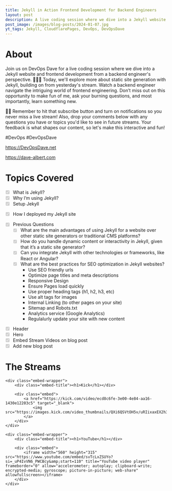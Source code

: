 ```yaml
---
title: Jekyll in Action Frontend Development for Backend Engineers
layout: post
description: A live coding session where we dive into a Jekyll website and frontend development from a backend engineer's perspective. 🚀👨‍💻 Today, we'll explore more about static site generation with Jekyll, building on from yesterday's stream. Watch a backend engineer navigate the intriguing world of frontend engineering. Don’t miss out on this opportunity to make fun of me, ask your burning questions, and most importantly, learn something new.
post_image: /images/blog-posts/2024-01-07.jpg
yt_tags: Jekyll, CloudflarePages, DevOps, DevOpsDave
---
```


<div class="content-wrapper">
    <h1>About</h1>
        <p class="top-margin-blog-post">
          Join us on DevOps Dave for a live coding session where we dive into a Jekyll website and frontend development from a backend engineer's perspective. 🚀👨‍💻 Today, we'll explore more about static site generation with Jekyll, building on from yesterday's stream. Watch a backend engineer navigate the intriguing world of frontend engineering. Don’t miss out on this opportunity to make fun of me, ask your burning questions, and most importantly, learn something new.
        </p>
        <p class="top-margin-blog-post">
          🔔💡 Remember to hit that subscribe button and turn on notifications so you never miss a live stream! Also, drop your comments below with any questions you have or topics you'd like to see in future streams. Your feedback is what shapes our content, so let's make this interactive and fun!
        </p>
        <p class="top-margin-blog-post">
          #DevOps #DevOpsDave
        </p>
        <p class="top-margin-blog-post">
          <a href="https://DevOpsDave.net">https://DevOpsDave.net</a>
        </p>
        <p class="top-margin-blog-post">
          <a href="https://dave-albert.com">https://dave-albert.com</a>
        </p>
</div>



<div class="content-wrapper">
    <h1>Topics Covered</h1>

<ul class="task-list">
  <li class="task-list-item"><input type="checkbox" class="task-list-item-checkbox" disabled="disabled" checked="checked">What is Jekyll?</li>
  <li class="task-list-item"><input type="checkbox" class="task-list-item-checkbox" disabled="disabled" checked="checked">Why I’m using Jekyll?</li>
  <li class="task-list-item"><input type="checkbox" class="task-list-item-checkbox" disabled="disabled" checked="checked">Setup Jekyll</li>
  <li class="task-list-item">
    <p><input type="checkbox" class="task-list-item-checkbox" disabled="disabled" checked="checked">How I deployed my Jekyll site</p>
  </li>
  <li class="task-list-item"><input type="checkbox" class="task-list-item-checkbox" disabled="disabled" checked="checked">Previous Questions
    <ul class="task-list">
      <li class="task-list-item"><input type="checkbox" class="task-list-item-checkbox" disabled="disabled" checked="checked">What are the main advantages of using Jekyll for a website over other static site generators or traditional CMS platforms?</li>
      <li class="task-list-item"><input type="checkbox" class="task-list-item-checkbox" disabled="disabled" checked="checked">How do you handle dynamic content or interactivity in Jekyll, given that it’s a static site generator?</li>
      <li class="task-list-item"><input type="checkbox" class="task-list-item-checkbox" disabled="disabled" checked="checked">Can you integrate Jekyll with other technologies or frameworks, like React or Angular?</li>
      <li class="task-list-item"><input type="checkbox" class="task-list-item-checkbox" disabled="disabled" checked="checked">What are the best practices for SEO optimization in Jekyll websites?
        <ul>
          <li>Use SEO friendly urls</li>
          <li>Optimize page titles and meta descriptions</li>
          <li>Responsive Design</li>
          <li>Ensure Pages load quickly</li>
          <li>Use proper heading tags (h1, h2, h3, etc)</li>
          <li>Use alt tags for images</li>
          <li>Internal Linking (to other pages on your site)</li>
          <li>Sitemap and Robots.txt</li>
          <li>Analytics service (Google Analytics)</li>
          <li>Regulalurly update your site with new content</li>
        </ul>
      </li>
    </ul>
  </li>
</ul>

<ul class="task-list">
  <li class="task-list-item"><input type="checkbox" class="task-list-item-checkbox" disabled="disabled" checked="checked">Header</li>
  <li class="task-list-item"><input type="checkbox" class="task-list-item-checkbox" disabled="disabled" checked="checked">Hero</li>
  <li class="task-list-item"><input type="checkbox" class="task-list-item-checkbox" disabled="disabled" checked="checked">Embed Stream Videos on blog post</li>
  <li class="task-list-item"><input type="checkbox" class="task-list-item-checkbox" disabled="disabled" checked="checked">Add new blog post</li>
</ul>
</div>



<div class="content-wrapper">
    <h1>The Streams</h1>

    <div class="embed-wrapper">
        <div class="embed-title"><h1>Kick</h1></div>

        <div class="embed">
            <a href="https://kick.com/video/ecd8c6fe-3e00-4e84-aa16-1430e12203c5" target="_blank">
                <img src="https://images.kick.com/video_thumbnails/QXi6QSVtOH5v/uRIixaxEX2h3/360.webp">
            </a>
        </div>
    </div>

    <div class="embed-wrapper">
        <div class="embed-title"><h1>YouTube</h1></div>

        <div class="embed">
            <iframe width="560" height="315" src="https://www.youtube.com/embed/svTcLxZSUYo?si=_uP4IvVN6_PWCBcy&amp;start=110" title="YouTube video player" frameborder="0" allow="accelerometer; autoplay; clipboard-write; encrypted-media; gyroscope; picture-in-picture; web-share" allowfullscreen></iframe>
        </div>
    </div>
</div>